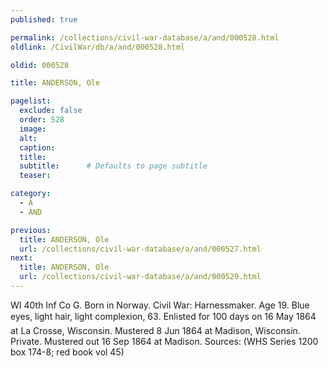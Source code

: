 ```yaml
---
published: true

permalink: /collections/civil-war-database/a/and/000528.html
oldlink: /CivilWar/db/a/and/000528.html

oldid: 000528

title: ANDERSON, Ole

pagelist:
  exclude: false
  order: 528
  image: 
  alt:
  caption:
  title:
  subtitle:      # Defaults to page subtitle
  teaser:

category: 
  - A 
  - AND

previous:
  title: ANDERSON, Ole
  url: /collections/civil-war-database/a/and/000527.html  
next:
  title: ANDERSON, Ole
  url: /collections/civil-war-database/a/and/000529.html   
---
```

WI 40th Inf Co G. Born in Norway. Civil War: Harnessmaker. Age 19. Blue eyes, light hair, light complexion, 6&#146;3&#148;. Enlisted for 100 days on 16 May 1864 at La Crosse, Wisconsin. Mustered 8 Jun 1864 at Madison, Wisconsin. Private. Mustered out 16 Sep 1864 at Madison. Sources: (WHS Series 1200 box 174-8; red book vol 45)